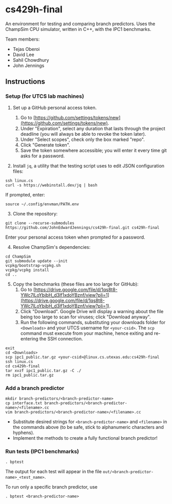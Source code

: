 # cs429h-final
An environment for testing and comparing branch predictors. Uses the ChampSim CPU simulator, written in C++, with the IPC1 benchmarks.

Team members:
- Tejas Oberoi
- David Lee
- Sahil Chowdhury
- John Jennings

## Instructions

### Setup (for UTCS lab machines)
1. Set up a GitHub personal access token.
	1. Go to [https://github.com/settings/tokens/new](https://github.com/settings/tokens/new). 
	2. Under "Expiration", select any duration that lasts through the project deadline (you will always be able to revoke the token later). 
	3. Under "Select scopes", check only the box marked "repo".
	4. Click "Generate token".
	5. Save the token somewhere accessible; you will enter it every time git asks for a password.

2. Install `jq`, a utility that the testing script uses to edit JSON configuration files:
```
ssh linux.cs
curl -s https://webinstall.dev/jq | bash
```
If prompted, enter:
```
source ~/.config/envman/PATH.env
```

3. Clone the repository:
```
git clone --recurse-submodules https://github.com/JohnEdwardJennings/cs429h-final.git cs429h-final
```
Enter your personal access token when prompted for a password.

4. Resolve ChampSim's dependencies:
```
cd ChampSim
git submodule update --init
vcpkg/bootstrap-vcpkg.sh
vcpkg/vcpkg install
cd ..
```

5. Copy the benchmarks (these files are too large for GitHub):
	1. Go to [https://drive.google.com/file/d/1qs8t8-YWc7lLoYbjbH_d3lf1xdoYBznf/view?pli=1](https://drive.google.com/file/d/1qs8t8-YWc7lLoYbjbH_d3lf1xdoYBznf/view?pli=1).
	2. Click "Download". Google Drive will display a warning about the file being too large to scan for viruses; click "Download anyway".
	3. Run the following commands, substituting your downloads folder for `<Downloads>` and your UTCS username for `<your-csid>`. The `scp` command must execute from your machine, hence exiting and re-entering the SSH connection.
```
exit
cd <Downloads>
scp ipc1_public.tar.gz <your-csid>@linux.cs.utexas.edu:cs429h-final
ssh linux.cs
cd cs429h-final
tar xvzf ipc1_public.tar.gz -C ./
rm ipc1_public.tar.gz
```

### Add a branch predictor
```
mkdir branch-predictors/<branch-predictor-name>
cp interface.txt branch-predictors/<branch-predictor-name>/<filename>.cc
vim branch-predictors/<branch-predictor-name>/<filename>.cc
```
* Substitute desired strings for `<branch-predictor-name>` and `<filename>` in the commands above (to be safe, stick to alphanumeric characters and hyphens).
* Implement the methods to create a fully functional branch predictor!

### Run tests (IPC1 benchmarks)
```
. bptest
```
The output for each test will appear in the file `out/<branch-predictor-name>_<test_name>`.

To run only a specific branch predictor, use
```
. bptest <branch-predictor-name>
```
